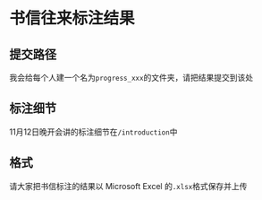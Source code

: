 # 书信往来标注结果  
## 提交路径
我会给每个人建一个名为`progress_xxx`的文件夹，请把结果提交到该处
## 标注细节
11月12日晚开会讲的标注细节在`/introduction`中
## 格式
请大家把书信标注的结果以 Microsoft Excel 的`.xlsx`格式保存并上传  
